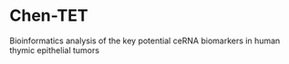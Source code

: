 # Chen-TET
Bioinformatics analysis of the key potential ceRNA biomarkers in human thymic epithelial tumors
